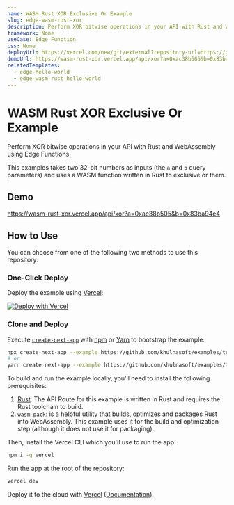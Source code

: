 ```yaml
---
name: WASM Rust XOR Exclusive Or Example
slug: edge-wasm-rust-xor
description: Perform XOR bitwise operations in your API with Rust and WebAssembly using Edge Functions.
framework: None
useCase: Edge Function
css: None
deployUrl: https://vercel.com/new/git/external?repository-url=https://github.com/khulnasoft/examples/tree/main/edge-functions/wasm-rust-xor&project-name=edge-wasm-rust-xor&repository-name=edge-wasm-rust-xor
demoUrl: https://wasm-rust-xor.vercel.app/api/xor?a=0xac38b505&b=0x83ba94e4
relatedTemplates:
  - edge-hello-world
  - edge-wasm-rust-hello-world
---
```


# WASM Rust XOR Exclusive Or Example

Perform XOR bitwise operations in your API with Rust and WebAssembly using Edge Functions.

This examples takes two 32-bit numbers as inputs (the `a` and `b` query parameters) and uses a WASM function written in Rust to exclusive or them.

## Demo

https://wasm-rust-xor.vercel.app/api/xor?a=0xac38b505&b=0x83ba94e4

## How to Use

You can choose from one of the following two methods to use this repository:

### One-Click Deploy

Deploy the example using [Vercel](https://vercel.com?utm_source=github&utm_medium=readme&utm_campaign=vercel-examples):

[![Deploy with Vercel](https://vercel.com/button)](https://vercel.com/new/git/external?repository-url=https://github.com/khulnasoft/examples/tree/main/edge-functions/wasm-rust-xor&project-name=edge-wasm-rust-xor&repository-name=edge-wasm-rust-xor)

### Clone and Deploy

Execute [`create-next-app`](https://github.com/khulnasoft/next.js/tree/main/packages/create-next-app) with [npm](https://docs.npmjs.com/cli/init) or [Yarn](https://yarnpkg.com/lang/en/docs/cli/create/) to bootstrap the example:

```bash
npx create-next-app --example https://github.com/khulnasoft/examples/tree/main/edge-functions/wasm-rust-xor edge-wasm-rust-xor
# or
yarn create next-app --example https://github.com/khulnasoft/examples/tree/main/edge-functions/wasm-rust-xor edge-wasm-rust-xor
```

To build and run the example locally, you'll need to install the following prerequisites:

1. [Rust](https://www.rust-lang.org/tools/install): The API Route for this example is written in Rust and requires the Rust toolchain to build.
2. [`wasm-pack`](https://rustwasm.github.io/wasm-pack/installer/): is a helpful utility that builds, optimizes and packages Rust into WebAssembly. This example uses it for the build and optimization step (although it does not use it for packaging).

Then, install the Vercel CLI which you'll use to run the app:

```bash
npm i -g vercel
```

Run the app at the root of the repository:

```bash
vercel dev
```

Deploy it to the cloud with [Vercel](https://vercel.com/new?utm_source=github&utm_medium=readme&utm_campaign=edge-middleware-eap) ([Documentation](https://nextjs.org/docs/deployment)).
